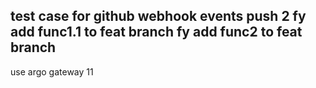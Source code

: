 test case for github webhook events
push 2
fy add func1.1 to feat branch
fy add func2 to feat branch
---
use argo gateway
11
